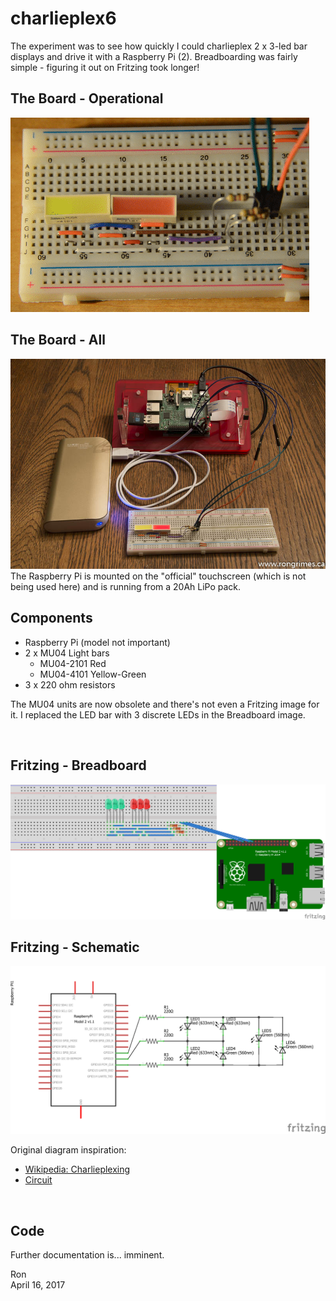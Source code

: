 # charlieplex6

The experiment was to see how quickly I could charlieplex 2 x 3-led bar displays and drive it with a Raspberry Pi (2). Breadboarding was fairly simple - figuring it out on Fritzing took longer!

## The Board - Operational

![ezgif.com-1.gif](https://github.com/rongrimes/charlieplex6/blob/master/images/ezgif.com-1.gif)
  
## The Board - All

![Charlieplex6-9907.jpg](https://github.com/rongrimes/charlieplex6/blob/master/images/Charlieplex6-9907.jpg)  
The Raspberry Pi is mounted on the "official" touchscreen (which is not being used here) and is running from a 20Ah LiPo pack.

## Components
* Raspberry Pi (model not important)
* 2 x MU04 Light bars
  * MU04-2101 Red
  * MU04-4101 Yellow-Green
* 3 x 220 ohm resistors

The MU04 units are now obsolete and there's not even a Fritzing image for it. I replaced the LED bar with 3 discrete LEDs in the Breadboard image.

&nbsp;  

## Fritzing - Breadboard

![charlieplexing6-3_bb.png](https://github.com/rongrimes/charlieplex6/blob/master/images/charlieplexing6-3_bb.png)

## Fritzing - Schematic

![charlieplexing6-3_schem.png](https://github.com/rongrimes/charlieplex6/blob/master/images/charlieplexing6-3_schem.png)

Original diagram inspiration:
* [Wikipedia: Charlieplexing](https://en.wikipedia.org/wiki/Charlieplexing)
* [Circuit](https://upload.wikimedia.org/wikipedia/commons/thumb/3/3d/3-pin_Charlieplexing_with_common_resistors.svg/330px-3-pin_Charlieplexing_with_common_resistors.svg.png)

&nbsp;  

## Code

Further documentation is... imminent.

Ron  
April 16, 2017


